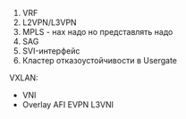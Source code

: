 1. VRF
2. L2VPN/L3VPN
3. MPLS - нах надо но представлять надо
5. SAG
6. SVI-интерфейс
7. Кластер отказоустойчивости в Usergate

VXLAN:
- VNI
- Overlay AFI EVPN L3VNI
